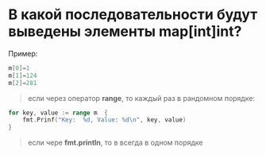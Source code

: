 # В какой последовательности будут выведены элементы map[int]int?

Пример:
```go
m[0]=1
m[1]=124
m[2]=281
```
> если через оператор **range**, то каждый раз в рандомном порядке:
```go
for key, value := range m  {
    fmt.Prinf("Key:  %d, Value: %d\n", key, value)
}
```

> если чере **fmt.println**, то в всегда  в одном порядке
